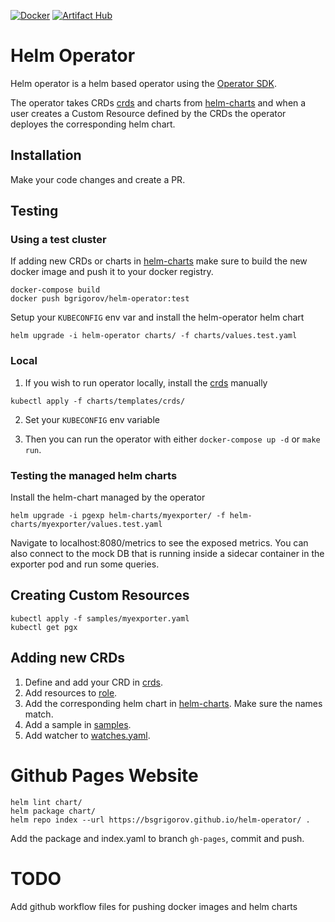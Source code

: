 [![Docker](https://img.shields.io/docker/cloud/build/eaudeweb/scratch?label=Docker&style=flat)](https://hub.docker.com/r/bsgrigorov/helm-operator/builds)
[![Artifact Hub](https://img.shields.io/endpoint?url=https://artifacthub.io/badge/repository/helm-operator)](https://artifacthub.io/packages/search?repo=helm-operator)

# Helm Operator
Helm operator is a helm based operator using the [Operator SDK](https://sdk.operatorframework.io/docs/building-operators/helm/tutorial/).

The operator takes CRDs [crds](charts/templates/crds/) and charts from [helm-charts](helm-charts) and when a user creates a Custom Resource defined by the CRDs the operator deployes the corresponding helm chart.

## Installation
Make your code changes and create a PR. 

## Testing

### Using a test cluster
If adding new CRDs or charts in [helm-charts](helm-charts) make sure to build the new docker image and push it to your docker registry. 
```
docker-compose build
docker push bgrigorov/helm-operator:test
```

Setup your `KUBECONFIG` env var and install the helm-operator helm chart
```
helm upgrade -i helm-operator charts/ -f charts/values.test.yaml
```

### Local 
1. If you wish to run operator locally, install the [crds](charts/templates/crds/) manually
```
kubectl apply -f charts/templates/crds/
```

2. Set your `KUBECONFIG` env variable

3. Then you can run the operator with either `docker-compose up -d` or `make run`. 

### Testing the managed helm charts
Install the helm-chart managed by the operator
```
helm upgrade -i pgexp helm-charts/myexporter/ -f helm-charts/myexporter/values.test.yaml
```
Navigate to localhost:8080/metrics to see the exposed metrics. You can also connect to the mock DB that is running inside a sidecar container in the exporter pod and run some queries.

## Creating Custom Resources
```
kubectl apply -f samples/myexporter.yaml
kubectl get pgx
```

## Adding new CRDs
1. Define and add your CRD in [crds](charts/templates/crds/).
2. Add resources to [role](charts/templates/role.yaml).
3. Add the corresponding helm chart in [helm-charts](helm-charts). Make sure the names match.
4. Add a sample in [samples](samples).
5. Add watcher to [watches.yaml](watches.yaml).

# Github Pages Website
```
helm lint chart/
helm package chart/
helm repo index --url https://bsgrigorov.github.io/helm-operator/ .
```
Add the package and index.yaml to branch `gh-pages`, commit and push.

# TODO
Add github workflow files for pushing docker images and helm charts